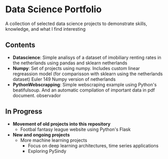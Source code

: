 # Data Science Portfolio
A collection of selected data science projects to demonstrate skills, knowledge, and what I find interesting


## Contents

* __Datascience__: Simple analisys of a dataset of imobiliary renting rates in the netherlands using pandas and sklearn
	netherlands
* __Numpy__: Set of projects using numpy. Includes custom linear regreassion model (for comparisson with sklearn using the netherlands dataset)
	Euler 149
	Numpy version of netherlands
* __PythonWebscrapping__: Simple webscraping example using Python's beatifulsoup. And an automatic compilation of important data in pdf document.
	observador
	
## In Progress
* __Movement of old projects into this repository__
  * Footbal fantasy league website using Python's Flask
* __New and ongoing projects__
  * More machine learning projects
    * Focus on deep learning architectures, time series applications
	* Exploring PySindy

